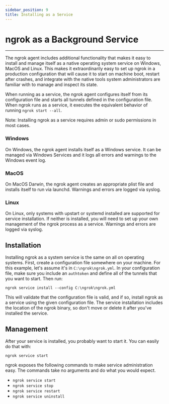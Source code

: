 ```yaml
---
sidebar_position: 9
title: Installing as a Service
---
```


# ngrok as a Background Service
--------------------

The ngrok agent includes additional functionality that makes it easy to install and manage itself as a native operating system service on Windows, MacOS and Linux. This makes it extraordinarily easy to set up ngrok in a production configuration that will cause it to start on machine boot, restart after crashes, and integrate with the native tools system administrators are familiar with to manage and inspect its state.

When running as a service, the ngrok agent configures itself from its configuration file and starts all tunnels defined in the configuration file. When ngrok runs as a service, it executes the equivalent behavior of running `ngrok start --all`.

Note: Installing ngrok as a service requires admin or sudo permissions in most cases.

### Windows

On Windows, the ngrok agent installs itself as a Windows service. It can be managed via Windows Services and it logs all errors and warnings to the Windows event log.

### MacOS

On MacOS Darwin, the ngrok agent creates an appropriate plist file and installs itself to run via launchd. Warnings and errors are logged via syslog.

### Linux

On Linux, only systems with upstart or systemd installed are supported for service installation. If neither is installed, you will need to set up your own management of the ngrok process as a service. Warnings and errors are logged via syslog.

## Installation

Installing ngrok as a system service is the same on all on operating systems. First, create a configuration file somewhere on your machine. For this example, let's assume it's in `C:\ngrok\ngrok.yml`. In your configuration file, make sure you include an `authtoken` and define all of the tunnels that you want to start. Then run:

    ngrok service install --config C:\ngrok\ngrok.yml

This will validate that the configuration file is valid, and if so, install ngrok as a service using the given configuration file. The service installation includes the location of the ngrok binary, so don't move or delete it after you've installed the service.

## Management

After your service is installed, you probably want to start it. You can easily do that with:

    ngrok service start

ngrok exposes the following commands to make service administration easy. The commands take no arguments and do what you would expect.

*   `ngrok service start`
*   `ngrok service stop`
*   `ngrok service restart`
*   `ngrok service uninstall`
